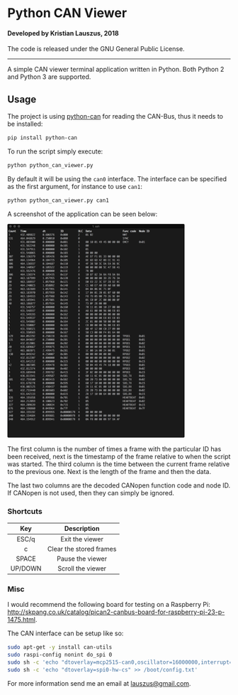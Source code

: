 # Python CAN Viewer

#### Developed by Kristian Lauszus, 2018

The code is released under the GNU General Public License.
_________

A simple CAN viewer terminal application written in Python. Both Python 2 and Python 3 are supported.

## Usage

The project is using [python-can](https://github.com/hardbyte/python-can) for reading the CAN-Bus, thus it needs to be installed:

```bash
pip install python-can
```

To run the script simply execute:

```bash
python python_can_viewer.py
```

By default it will be using the ```can0``` interface. The interface can be specified as the first argument, for instance to use ```can1```:

```bash
python python_can_viewer.py can1
```

A screenshot of the application can be seen below:

<img src="screenshot.png" width=400/>

The first column is the number of times a frame with the particular ID has been received, next is the timestamp of the frame relative to when the script was started. The third column is the time between the current frame relative to the previous one. Next is the length of the frame and then the data.

The last two columns are the decoded CANopen function code and node ID. If CANopen is not used, then they can simply be ignored.

### Shortcuts

| Key      | Description             |
|:--------:|:-----------------------:|
| ESC/q    | Exit the viewer         |
| c        | Clear the stored frames |
| SPACE    | Pause the viewer        |
| UP/DOWN  | Scroll the viewer       |

### Misc

I would recommend the following board for testing on a Raspberry Pi: <http://skpang.co.uk/catalog/pican2-canbus-board-for-raspberry-pi-23-p-1475.html>.

The CAN interface can be setup like so:

```bash
sudo apt-get -y install can-utils
sudo raspi-config nonint do_spi 0
sudo sh -c 'echo "dtoverlay=mcp2515-can0,oscillator=16000000,interrupt=25" >> /boot/config.txt'
sudo sh -c 'echo "dtoverlay=spi0-hw-cs" >> /boot/config.txt'
```

For more information send me an email at <lauszus@gmail.com>.
